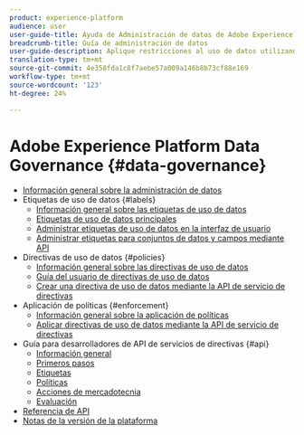 ```yaml
---
product: experience-platform
audience: user
user-guide-title: Ayuda de Administración de datos de Adobe Experience Platform
breadcrumb-title: Guía de administración de datos
user-guide-description: Aplique restricciones al uso de datos utilizando etiquetas, acciones de marketing y políticas.
translation-type: tm+mt
source-git-commit: 4e358fda1c8f7aebe57a009a146b8b73cf88e169
workflow-type: tm+mt
source-wordcount: '123'
ht-degree: 24%

---
```



# Adobe Experience Platform Data Governance {#data-governance}

* [Información general sobre la administración de datos](home.md)
* Etiquetas de uso de datos {#labels}
   * [Información general sobre las etiquetas de uso de datos](labels/overview.md)
   * [Etiquetas de uso de datos principales](labels/reference.md)
   * [Administrar etiquetas de uso de datos en la interfaz de usuario](labels/user-guide.md)
   * [Administrar etiquetas para conjuntos de datos y campos mediante API](labels/dataset-api.md)
* Directivas de uso de datos {#policies}
   * [Información general sobre las directivas de uso de datos](policies/overview.md)
   * [Guía del usuario de directivas de uso de datos](policies/user-guide.md)
   * [Crear una directiva de uso de datos mediante la API de servicio de directivas](policies/create.md)
* Aplicación de políticas {#enforcement}
   * [Información general sobre la aplicación de políticas](enforcement/overview.md)
   * [Aplicar directivas de uso de datos mediante la API de servicio de directivas](enforcement/api-enforcement.md)
* Guía para desarrolladores de API de servicios de directivas {#api}
   * [Información general](api/overview.md)
   * [Primeros pasos](api/getting-started.md)
   * [Etiquetas](api/labels.md)
   * [Políticas](api/policies.md)
   * [Acciones de mercadotecnia](api/marketing-actions.md)
   * [Evaluación](api/evaluation.md)
* [Referencia de API](https://www.adobe.io/apis/experienceplatform/home/api-reference.html#!acpdr/swagger-specs/dule-policy-service.yaml)
* [Notas de la versión de la plataforma](https://www.adobe.com/go/platform-release-notes-en)